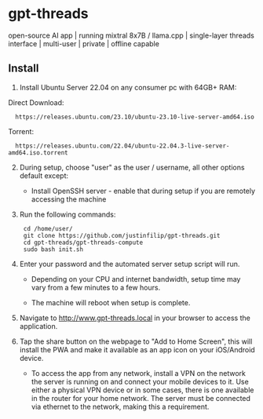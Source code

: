 # gpt-threads

open-source AI app | running mixtral 8x7B / llama.cpp | single-layer threads interface | multi-user | private | offline capable

## Install

1) Install Ubuntu Server 22.04 on any consumer pc with 64GB+ RAM:

  Direct Download:

      https://releases.ubuntu.com/23.10/ubuntu-23.10-live-server-amd64.iso
      
  Torrent:

      https://releases.ubuntu.com/22.04/ubuntu-22.04.3-live-server-amd64.iso.torrent

2) During setup, choose "user" as the user / username, all other options default except:

    - Install OpenSSH server - enable that during setup if you are remotely accessing the machine

3) Run the following commands:

        cd /home/user/
        git clone https://github.com/justinfilip/gpt-threads.git
        cd gpt-threads/gpt-threads-compute
        sudo bash init.sh

4) Enter your password and the automated server setup script will run.

    - Depending on your CPU and internet bandwidth, setup time may vary from a few minutes to a few hours.

    - The machine will reboot when setup is complete.

5) Navigate to http://www.gpt-threads.local in your browser to access the application.

6) Tap the share button on the webpage to "Add to Home Screen", this will install the PWA and make it available as an app icon on your iOS/Android device.

    - To access the app from any network, install a VPN on the network the server is running on and connect your mobile devices to it. Use either a physical VPN device or in some cases, there is one available in the router for your home network. The server must be connected via ethernet to the network, making this a requirement.
